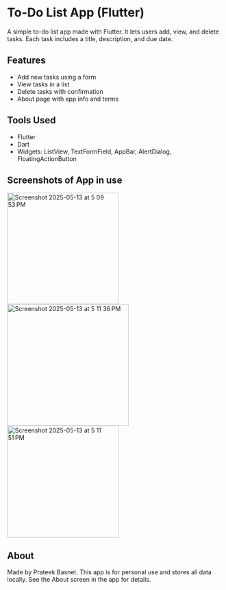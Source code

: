 # To-Do List App (Flutter)

A simple to-do list app made with Flutter. It lets users add, view, and delete tasks. Each task includes a title, description, and due date.

## Features
- Add new tasks using a form
- View tasks in a list
- Delete tasks with confirmation
- About page with app info and terms

## Tools Used
- Flutter
- Dart
- Widgets: ListView, TextFormField, AppBar, AlertDialog, FloatingActionButton

## Screenshots of App in use
<img width="260" alt="Screenshot 2025-05-13 at 5 09 53 PM" src="https://github.com/user-attachments/assets/0fee2aae-3f7a-4430-8b51-4d6de44b9270" />

<img width="284" alt="Screenshot 2025-05-13 at 5 11 36 PM" src="https://github.com/user-attachments/assets/f3bc14b3-a68b-496e-ad20-2151835252f0" />

<img width="261" alt="Screenshot 2025-05-13 at 5 11 51 PM" src="https://github.com/user-attachments/assets/df9f0172-2936-4dfb-9369-ddef403eb3e4" />


## About
Made by Prateek Basnet. This app is for personal use and stores all data locally. See the About screen in the app for details.
